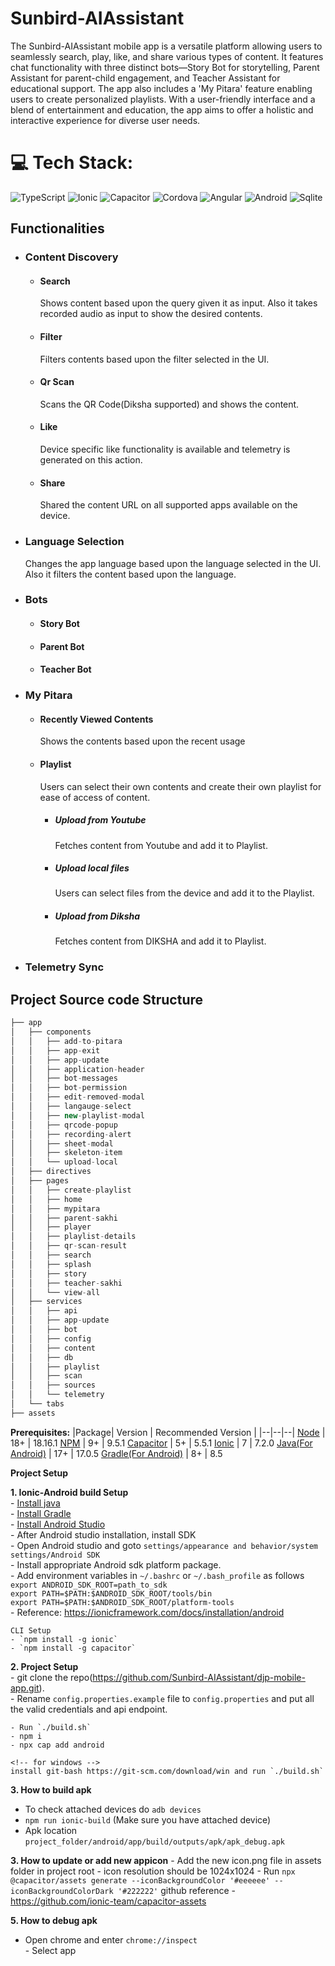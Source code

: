 # Sunbird-AIAssistant

The Sunbird-AIAssistant mobile app is a versatile platform allowing users to seamlessly search, play, like, and share various types of content. It features chat functionality with three distinct bots—Story Bot for storytelling, Parent Assistant for parent-child engagement, and Teacher Assistant for educational support. The app also includes a 'My Pitara' feature enabling users to create personalized playlists. With a user-friendly interface and a blend of entertainment and education, the app aims to offer a holistic and interactive experience for diverse user needs.

# 💻 Tech Stack:
![TypeScript](https://img.shields.io/badge/typescript-%233772ff.svg?style=for-the-badge&logo=typescript&logoColor=white) ![Ionic](https://img.shields.io/badge/ionic-%233772ff.svg?style=for-the-badge&logo=ionic&logoColor=white) ![Capacitor](https://img.shields.io/badge/capacitor-%230b9dff.svg?style=for-the-badge&logo=capacitor&logoColor=white) ![Cordova](https://img.shields.io/badge/Cordova-35434F?style=for-the-badge&logo=apache-cordova&logoColor=E8E8E8) ![Angular](https://img.shields.io/badge/angular-%23d6002f.svg?style=for-the-badge&logo=angular&logoColor=white) ![Android](https://img.shields.io/badge/android-%239fc037.svg?style=for-the-badge&logo=android&logoColor=white)
![Sqlite](https://img.shields.io/badge/SQLite-07405E?style=for-the-badge&logo=sqlite&logoColor=white)

## Functionalities
* ### Content Discovery
  * #### Search
    
      Shows content based upon the query given it as input. Also it takes recorded audio as input to show the desired contents.
     
  * #### Filter
    
     Filters contents based upon the filter selected in the UI.
    
  * #### Qr Scan
 
     Scans the QR Code(Diksha supported) and shows the content.
  * #### Like
 
    Device specific like functionality is available and telemetry is generated on this action.
    
  * #### Share
 
    Shared the content URL on all supported apps available on the device.
    
* ### Language Selection

  Changes the app language based upon the language selected in the UI. Also it filters the content based upon the language.
  
* ### Bots
  * #### Story Bot
  * #### Parent Bot
  * #### Teacher Bot
* ### My Pitara
    * #### Recently Viewed Contents
 
      Shows the contents based upon the recent usage

      
    * #### Playlist
        Users can select their own contents and create their own playlist for ease of access of content.
        * ##### Upload from Youtube
     
          Fetches content from Youtube and add it to Playlist.
          
        * ##### Upload local files
          
           Users can select files  from the device  and add it to the Playlist.
          
        * ##### Upload from Diksha
     
          Fetches content from DIKSHA and add it to Playlist.
* ### Telemetry Sync

## Project Source code Structure
```js
├── app
│   ├── components
│   │   ├── add-to-pitara
│   │   ├── app-exit
│   │   ├── app-update
│   │   ├── application-header
│   │   ├── bot-messages
│   │   ├── bot-permission
│   │   ├── edit-removed-modal
│   │   ├── langauge-select
│   │   ├── new-playlist-modal
│   │   ├── qrcode-popup
│   │   ├── recording-alert
│   │   ├── sheet-modal
│   │   ├── skeleton-item
│   │   └── upload-local
│   ├── directives
│   ├── pages
│   │   ├── create-playlist
│   │   ├── home
│   │   ├── mypitara
│   │   ├── parent-sakhi
│   │   ├── player
│   │   ├── playlist-details
│   │   ├── qr-scan-result
│   │   ├── search
│   │   ├── splash
│   │   ├── story
│   │   ├── teacher-sakhi
│   │   └── view-all
│   ├── services
│   │   ├── api
│   │   ├── app-update
│   │   ├── bot
│   │   ├── config
│   │   ├── content
│   │   ├── db
│   │   ├── playlist
│   │   ├── scan
│   │   ├── sources
│   │   └── telemetry
│   └── tabs
├── assets
```

**Prerequisites:**
|Package| Version | Recommended  Version |
|--|--|--|
[Node](https://nodejs.org/en/) | 18+ | 18.16.1
[NPM](https://nodejs.org/en/) | 9+ | 9.5.1
[Capacitor](https://capacitorjs.com/) | 5+ | 5.5.1
[Ionic](https://ionicframework.com/docs/intro/cli) | 7 | 7.2.0
[Java(For Android)](https://www.oracle.com/in/java/technologies/downloads/) | 17+ | 17.0.5
[Gradle(For Android)](https://gradle.org/install/) | 8+ | 8.5

**Project Setup**

**1. Ionic-Android build Setup**    
    - [Install java](https://www.oracle.com/technetwork/java/javase/downloads/jdk8-downloads-2133151.html)    
    - [Install Gradle](https://gradle.org/install/)    
    - [Install Android Studio](https://developer.android.com/studio/)   
    - After Android studio installation, install SDK    
    - Open Android studio and goto `settings/appearance and behavior/system settings/Android SDK`    
    - Install appropriate Android sdk platform package.    
    - Add environment variables in `~/.bashrc` or `~/.bash_profile` as follows    
        ```export ANDROID_SDK_ROOT=path_to_sdk```    
        ```export PATH=$PATH:$ANDROID_SDK_ROOT/tools/bin```    
        ```export PATH=$PATH:$ANDROID_SDK_ROOT/platform-tools```    
    - Reference: https://ionicframework.com/docs/installation/android    
 
    CLI Setup    
    - `npm install -g ionic`   
    - `npm install -g capacitor`  
 
**2. Project Setup**    
    - git clone the repo(https://github.com/Sunbird-AIAssistant/djp-mobile-app.git).    
    - Rename `config.properties.example` file to `config.properties` and put all the valid credentials and api endpoint.   

    - Run `./build.sh`    
    - npm i
    - npx cap add android

    <!-- for windows -->
    install git-bash https://git-scm.com/download/win and run `./build.sh`

**3. How to build apk**    
   - To check attached devices do `adb devices`    
   - `npm run ionic-build` (Make sure you have attached device)    
   - Apk location `project_folder/android/app/build/outputs/apk/apk_debug.apk`    
   
**3. How to update or add new appicon** 
    - Add the new icon.png file in assets folder in project root 
    - icon resolution should be 1024x1024
    - Run `npx @capacitor/assets generate --iconBackgroundColor '#eeeeee' --iconBackgroundColorDark '#222222'`
    github reference - https://github.com/ionic-team/capacitor-assets

**5. How to debug apk**    

   - Open chrome and enter `chrome://inspect`    
    - Select app    
